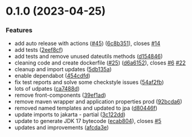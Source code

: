# 0.1.0 (2023-04-25)


### Features

* add auto release with actions ([#45](https://github.com/ricardo-campos-org/fastvagas-java/issues/45)) ([6c8b351](https://github.com/ricardo-campos-org/fastvagas-java/commit/6c8b3510de07f55ec51ecd67e48dbd07c6154aee)), closes [#14](https://github.com/ricardo-campos-org/fastvagas-java/issues/14)
* add tests ([2eef8cf](https://github.com/ricardo-campos-org/fastvagas-java/commit/2eef8cfc24e90767a5618cceacd566390b3bb00e))
* add tests and remove unused dateutils methods ([d154846](https://github.com/ricardo-campos-org/fastvagas-java/commit/d154846aec646906ee7f4caa58cbef7e315277ac))
* cleaning code and create dockerfile ([#25](https://github.com/ricardo-campos-org/fastvagas-java/issues/25)) ([d6a6152](https://github.com/ricardo-campos-org/fastvagas-java/commit/d6a61522b9e9f00688f92576656861d1451c78f5)), closes [#6](https://github.com/ricardo-campos-org/fastvagas-java/issues/6) [#22](https://github.com/ricardo-campos-org/fastvagas-java/issues/22)
* cleanup and import updates ([5db135a](https://github.com/ricardo-campos-org/fastvagas-java/commit/5db135ae72345d472c08334df173feba034141c5))
* enable dependabot ([454cdfd](https://github.com/ricardo-campos-org/fastvagas-java/commit/454cdfd7aedf623044246d6c3fe5fd3c2af39e81))
* fix test reports and solve some checkstyle issues ([54af2fb](https://github.com/ricardo-campos-org/fastvagas-java/commit/54af2fb9df7bf84edd62cc7f51070592f7c1f4a5))
* lots of udpates ([ca7488d](https://github.com/ricardo-campos-org/fastvagas-java/commit/ca7488d19399a63a7ea59cf9231854e40c999209))
* remove front-components ([39ef1ad](https://github.com/ricardo-campos-org/fastvagas-java/commit/39ef1ad192e8be1a1ba4ee93420a7dd5877d0646))
* remove maven wrapper and application properties prod ([92bcda6](https://github.com/ricardo-campos-org/fastvagas-java/commit/92bcda6b740d68d46b78d3ca5294a96e9475e666))
* removed named templates and updated to jpa ([d80446f](https://github.com/ricardo-campos-org/fastvagas-java/commit/d80446f94ddc5eef103c6fb8766d728a099c05bb))
* update imports to jakarta - partial ([3c122dd](https://github.com/ricardo-campos-org/fastvagas-java/commit/3c122dd2833f912c7b2475f38331a172e27f5fad))
* update to generate JDK 17 bytecode ([ecab804](https://github.com/ricardo-campos-org/fastvagas-java/commit/ecab8047de57c074c0b267031c8c4d393e710a59)), closes [#5](https://github.com/ricardo-campos-org/fastvagas-java/issues/5)
* updates and improvements ([afcda3e](https://github.com/ricardo-campos-org/fastvagas-java/commit/afcda3e843a8de09764d951e984fb499d87205b7))



